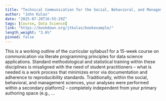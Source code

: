 ```yaml
---
title: "Technical Communication for the Social, Behavioral, and Management Sciences"
author: "John Kulas"
date: "2025-07-20T16:55:29Z"
tags: [Course, Data Science]
link: "https://bookdown.org/jtkulas/bookexample/"
length_weight: "3.6%"
pinned: false
---
```


This is a working outline of the curricular syllabus1 for a 15-week course on communication via literate programming principles for data science applications. Standard methodological and statistical training within these disciplines is misaligned with the need of student practitioners – what is needed is a work process that minimizes error via documentation and adherence to reproducibility standards. Traditionally, within the social, behavioral, and management sciences, your analyses were performed within a secondary platform2 – completely independent from your primary authoring space (e.g., ...
